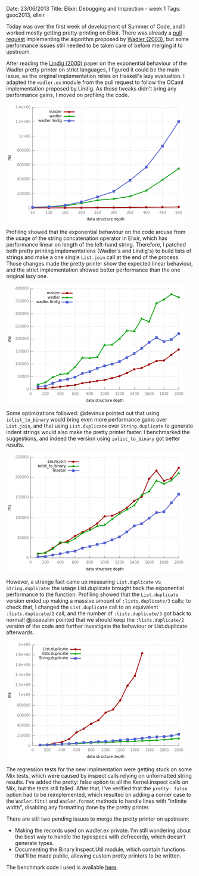 Date: 23/06/2013
Title: Elixir: Debugging and Inspection - week 1
Tags: gsoc2013, elixir

Today was over the first week of development of Summer of Code, and I worked mostly getting pretty-printing on Elixir. 
There was already a [pull request](https://github.com/elixir-lang/elixir/pull/1047) implementing the algorithm proposed 
by [Wadler (2003)](http://citeseerx.ist.psu.edu/viewdoc/summary?doi=10.1.1.19.635), but some performance issues still needed
to be taken care of before merging it to upstream.

After reading the [Lindig (2000)](http://citeseerx.ist.psu.edu/viewdoc/summary?doi=10.1.1.34.2200) paper on the exponential behaviour 
of the Wadler pretty printer on strict languages, I figured it could be the main issue, as the original implementation relies on Haskell's lazy evaluation.
I adapted the `wadler.ex` module from the pull request to follow the OCaml implementation proposed by Lindig. 
As those tweaks didn't bring any performance gains, I moved on profiling the code.

!["First attempt at optimizing the pretty-printer"](img/gsoc-week1-small.png "Oops, no performance gains with Lindig approach.")

Profiling showed that the exponential behaviour on the code arouse from the usage of the string concatenation operator in Elixir, 
which has performance linear on length of the left-hand string. Therefore, I patched both pretty printing implementations (Wadler's and Lindig's) 
to build lists of strings and make a one single `List.join` call at the end of the process. Those changes made the pretty printer show the expected 
linear behaviour, and the strict implementation showed better performance than the one original lazy one.

!["String concatenation was the problem"](img/gsoc-week1-big.png "Linear at last, removing string concatenation.")

Some optimizations followed: @devinus pointed out that using `iolist_to_binary` would bring even more performance gains over `List.join`, 
and that using `List.duplicate` over `String.duplicate` to generate indent strings would also make the pretty printer faster. 
I benchmarked the suggestions, and indeed the version using `iolist_to_binary` got better results. 

!["iolist_to_binary over List.join"](img/gsoc-week1-join.png "String list joining: serious business")

However, a strange fact came up measuring `List.duplicate` vs `String.duplicate`: the usage List.duplicate brought back the exponential 
performance to the function. Profiling showed that the `List.duplicate` version ended up making a massive amount of `:lists.duplicate/3` calls; 
to check that, I changed the `List.duplicate` call to an equivalent `:lists.duplicate/2` call, and the number of `:lists.duplicate/3` got back to normal! 
@josevalim pointed that we should keep the `:lists.duplicate/2` version of the code and further investigate the behaviour or List.duplicate afterwards.

!["strange List.duplicate behaviour"](img/gsoc-week1-dup.png "List.duplicate just calls :lists.duplicate. Oh, wait...")

The regression tests for the new implmentation were getting stuck on some Mix tests, which were caused by inspect calls relying on unformatted string results. 
I've added the pretty: false option to all the Kernel.inspect calls on Mix, but the tests still failed. After that, I've verified that the `pretty: false` 
option had to be reimplemented, which resulted on adding a corner case to the `Wadler.fits?` and `Wadler.format` methods to handle lines with "infinite width", 
disabling any formatting done by the pretty printer.

There are still two pending issues to merge the pretty printer on upstream:

* Making the records used on wadler.ex private. I'm still wondering about the best way to handle the typespecs with defrecordp, which doesn't generate types.
* Documenting the Binary.Inspect.Util module, which contain functions that'll be made public, allowing custom pretty printers to be written.

The benchmark code I used is available [here](https://gist.github.com/brunoro/5786164).
